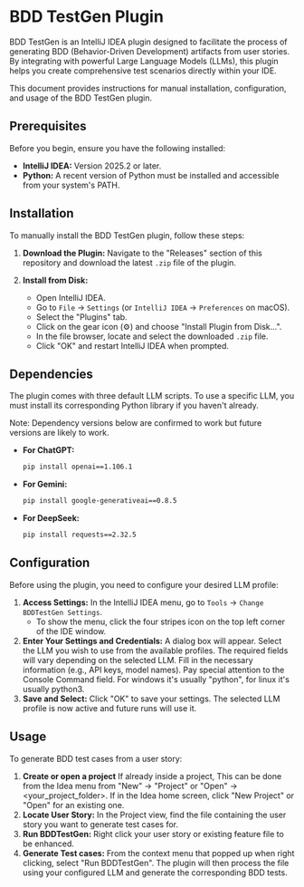 # BDD TestGen Plugin

<!-- Plugin description -->
BDD TestGen is an IntelliJ IDEA plugin designed to facilitate the process of generating BDD (Behavior-Driven Development) artifacts from user stories. By integrating with powerful Large Language Models (LLMs), this plugin helps you create comprehensive test scenarios directly within your IDE.
<!-- Plugin description end -->

This document provides instructions for manual installation, configuration, and usage of the BDD TestGen plugin.

## Prerequisites

Before you begin, ensure you have the following installed:

*   **IntelliJ IDEA:** Version 2025.2 or later.
*   **Python:** A recent version of Python must be installed and accessible from your system's PATH.

## Installation

To manually install the BDD TestGen plugin, follow these steps:

1.  **Download the Plugin:**
    Navigate to the "Releases" section of this repository and download the latest `.zip` file of the plugin.

2.  **Install from Disk:**
    *   Open IntelliJ IDEA.
    *   Go to `File` -> `Settings` (or `IntelliJ IDEA` -> `Preferences` on macOS).
    *   Select the "Plugins" tab.
    *   Click on the gear icon (⚙️) and choose "Install Plugin from Disk...".
    *   In the file browser, locate and select the downloaded `.zip` file.
    *   Click "OK" and restart IntelliJ IDEA when prompted.

## Dependencies

The plugin comes with three default LLM scripts. To use a specific LLM, you must install its corresponding Python library if you haven't already.

Note: Dependency versions below are confirmed to work but future versions are likely to work.
*   **For ChatGPT:**
    ```bash
    pip install openai==1.106.1
    ```

*   **For Gemini:**
    ```bash
    pip install google-generativeai==0.8.5
    ```

*   **For DeepSeek:**
    ```bash
    pip install requests==2.32.5
    ```

## Configuration

Before using the plugin, you need to configure your desired LLM profile:

1.  **Access Settings:**
    In the IntelliJ IDEA menu, go to `Tools` -> `Change BDDTestGen Settings`.
    *  To show the menu, click the four stripes icon on the top left corner of the IDE window. 
2.  **Enter Your Settings and Credentials:**
    A dialog box will appear. Select the LLM you wish to use from the available profiles. The required fields will vary depending on the selected LLM. Fill in the necessary information (e.g., API keys, model names).
    Pay special attention to the Console Command field. For windows it's usually "python", for linux it's usually python3.
3.  **Save and Select:**
    Click "OK" to save your settings. The selected LLM profile is now active and future runs will use it.

## Usage

To generate BDD test cases from a user story:

1. **Create or open a project**
	If already inside a project, This can be done from the Idea menu from "New" -> "Project" or "Open" -> <your_project_folder>.
	If in the Idea home screen, click "New Project" or "Open" for an existing one.
2. **Locate User Story:**
    In the Project view, find the file containing the user story you want to generate test cases for.
3.  **Run BDDTestGen:**
	Right click your user story or existing feature file to be enhanced.
4.  **Generate Test cases:**
	From the context menu that popped up when right clicking, select "Run BDDTestGen". The plugin will then process the file using your configured LLM and generate the corresponding BDD tests.
